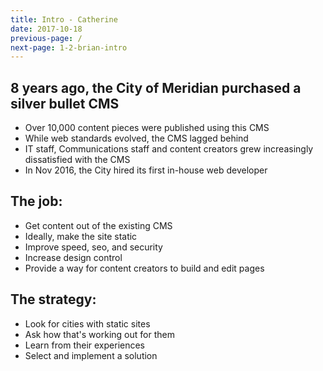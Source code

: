 ```yaml
---
title: Intro - Catherine
date: 2017-10-18
previous-page: /
next-page: 1-2-brian-intro
---
```


## 8 years ago, the City of Meridian purchased a silver bullet CMS

- Over 10,000 content pieces were published using this CMS
- While web standards evolved, the CMS lagged behind
- IT staff, Communications staff and content creators grew increasingly dissatisfied with the CMS
- In Nov 2016, the City hired its first in-house web developer

## The job:

- Get content out of the existing CMS
- Ideally, make the site static
- Improve speed, seo, and security
- Increase design control
- Provide a way for content creators to build and edit pages

## The strategy:

- Look for cities with static sites
- Ask how that's working out for them
- Learn from their experiences
- Select and implement a solution
